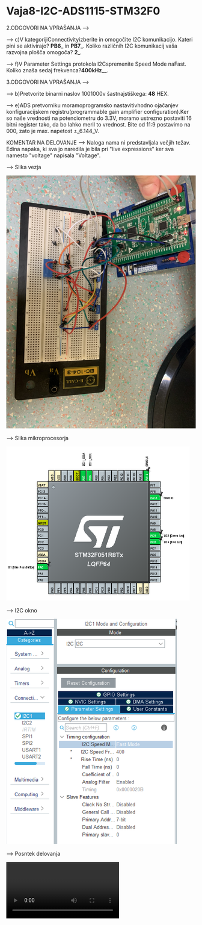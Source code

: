 # Vaja8-I2C-ADS1115-STM32F0

2.ODGOVORI NA VPRAŠANJA --> 

--> c)V kategorijiConnectivityizberite in omogočite I2C komunikacijo. Kateri pini se aktivirajo? __PB6___ in __PB7___. Koliko različnih I2C komunikacij vaša razvojna plošča omogoča? __2___.

--> f)V Parameter  Settings protokola  I2Cspremenite Speed  Mode naFast. Koliko znaša sedaj frekvenca?______400kHz________.

3.ODGOVORI NA VPRAŠANJA -->

--> b)Pretvorite binarni naslov 1001000v šastnajstiškega: __48__ HEX.

--> e)ADS    pretvorniku moramoprogramsko    nastavitivhodno ojačanjev    konfiguracijskem    registru(programmable gain amplifier configuration).Ker so naše vrednosti na potenciometru do 3.3V, moramo ustrezno postaviti 16 bitni register tako, da bo lahko meril to vrednost. Bite od 11:9 postavimo na 000, zato je max. napetost ±_6.144_V.

KOMENTAR NA DELOVANJE --> 
Naloga nama ni predstavljala večjih težav. Edina napaka, ki sva jo naredila je bila pri "live expressions" ker sva namesto "voltage" napisala "Voltage". 

--> Slika vezja

![Slika vezja](https://raw.githubusercontent.com/bozoslapy/Vaja8-I2C-ADS1115-STM32F0/main/IMG_0555.jpg)



--> Slika mikroprocesorja

![Slika mikroprocesorja](https://raw.githubusercontent.com/bozoslapy/Vaja8-I2C-ADS1115-STM32F0/main/pinout%208.PNG)




--> I2C okno

![I2C okno](https://raw.githubusercontent.com/bozoslapy/Vaja8-I2C-ADS1115-STM32F0/main/okno%20i2c%20conf.PNG)




--> Posntek delovanja

![Posntek delovanja](https://github.com/bozoslapy/Vaja8-I2C-ADS1115-STM32F0/blob/main/IMG_0553.MOV)
